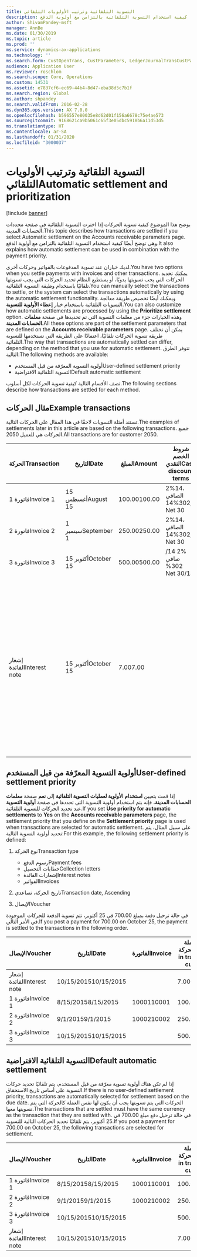 ```yaml
---
title: التسوية التلقائية وترتيب الأولويات التلقائي
description: يوضح هذا الموضوع كيفية تسوية الحركات إذا اخترت التسوية التلقائية في صفحة محددات الحسابات المدينة‬. وهي توضح أيضًا كيفية استخدام التسوية التلقائية بالتزامن مع أولوية الدفع.
author: ShivamPandey-msft
manager: AnnBe
ms.date: 01/30/2019
ms.topic: article
ms.prod: ''
ms.service: dynamics-ax-applications
ms.technology: ''
ms.search.form: CustOpenTrans, CustParameters, LedgerJournalTransCustPaym
audience: Application User
ms.reviewer: roschlom
ms.search.scope: Core, Operations
ms.custom: 14531
ms.assetid: e7837cf6-ec69-44b4-8d47-eba38d5c7b1f
ms.search.region: Global
ms.author: shpandey
ms.search.validFrom: 2016-02-28
ms.dyn365.ops.version: AX 7.0.0
ms.openlocfilehash: b596557e80035e8d62d01f156a6678c75e4ae573
ms.sourcegitcommit: 9168621ca9b5061c65f3e05dbc5918b6a11d53d5
ms.translationtype: HT
ms.contentlocale: ar-SA
ms.lasthandoff: 01/31/2020
ms.locfileid: "3000037"
---
```

# <a name="automatic-settlement-and-prioritization"></a><span data-ttu-id="9b400-104">التسوية التلقائية وترتيب الأولويات التلقائي</span><span class="sxs-lookup"><span data-stu-id="9b400-104">Automatic settlement and prioritization</span></span>

[!include [banner](../includes/banner.md)]

<span data-ttu-id="9b400-105">يوضح هذا الموضوع كيفية تسوية الحركات إذا اخترت التسوية التلقائية في صفحة محددات الحسابات المدينة‬.</span><span class="sxs-lookup"><span data-stu-id="9b400-105">This topic describes how transactions are settled if you select Automatic settlement on the Accounts receivable parameters page.</span></span> <span data-ttu-id="9b400-106">وهي توضح أيضًا كيفية استخدام التسوية التلقائية بالتزامن مع أولوية الدفع.</span><span class="sxs-lookup"><span data-stu-id="9b400-106">It also explains how automatic settlement can be used in combination with the payment priority.</span></span>

<span data-ttu-id="9b400-107">لديك خياران عند تسوية المدفوعات بالفواتير وحركات أخرى.</span><span class="sxs-lookup"><span data-stu-id="9b400-107">You have two options when you settle payments with invoices and other transactions.</span></span> <span data-ttu-id="9b400-108">يمكنك تحديد الحركات التي يجب تسويتها يدويًا، أو يستطيع النظام تحديد الحركات التي يجب تسويتها تلقائيًا باستخدام وظيفة التسوية التلقائية.</span><span class="sxs-lookup"><span data-stu-id="9b400-108">You can manually select the transactions to settle, or the system can select the transactions automatically by using the automatic settlement functionality.</span></span> <span data-ttu-id="9b400-109">ويمكنك أيضًا تخصيص طريقة معالجة التسويات التلقائية باستخدام خيار **إعطاء الأولوية للتسوية**.</span><span class="sxs-lookup"><span data-stu-id="9b400-109">You can also customize how automatic settlements are processed by using the **Prioritize settlement** option.</span></span> <span data-ttu-id="9b400-110">وهذه الخيارات جزء من معلمات التسوية التي تم تحديدها في صفحة **معلمات الحسابات المدينة**.</span><span class="sxs-lookup"><span data-stu-id="9b400-110">All these options are part of the settlement parameters that are defined on the **Accounts receivable parameters** page.</span></span> <span data-ttu-id="9b400-111">يمكن أن تختلف طريقة تسوية الحركات تلقائيًا، اعتمادًا على الطريقة التي تستخدمها للتسوية التلقائية.</span><span class="sxs-lookup"><span data-stu-id="9b400-111">The way that transactions are automatically settled can differ, depending on the method that you use for automatic settlement.</span></span> <span data-ttu-id="9b400-112">تتوفر الطرق التالية:</span><span class="sxs-lookup"><span data-stu-id="9b400-112">The following methods are available:</span></span>

-   <span data-ttu-id="9b400-113">أولوية التسوية المعرّفة من قبل المستخدم</span><span class="sxs-lookup"><span data-stu-id="9b400-113">User-defined settlement priority</span></span>
-   <span data-ttu-id="9b400-114">التسوية التلقائية الافتراضية</span><span class="sxs-lookup"><span data-stu-id="9b400-114">Default automatic settlement</span></span>

<span data-ttu-id="9b400-115">تصف الأقسام التالية كيفية تسوية الحركات لكل أسلوب.</span><span class="sxs-lookup"><span data-stu-id="9b400-115">The following sections describe how transactions are settled for each method.</span></span>

## <a name="example-transactions"></a><span data-ttu-id="9b400-116">مثال الحركات</span><span class="sxs-lookup"><span data-stu-id="9b400-116">Example transactions</span></span>
<span data-ttu-id="9b400-117">تستند أمثلة التسويات لاحقًا في هذا المقال على الحركات التالية.</span><span class="sxs-lookup"><span data-stu-id="9b400-117">The examples of settlements later in this article are based on the following transactions.</span></span> <span data-ttu-id="9b400-118">جميع الحركات هي للعميل 2050.</span><span class="sxs-lookup"><span data-stu-id="9b400-118">All transactions are for customer 2050.</span></span>

| <span data-ttu-id="9b400-119">الحركة</span><span class="sxs-lookup"><span data-stu-id="9b400-119">Transaction</span></span>   | <span data-ttu-id="9b400-120">التاريخ</span><span class="sxs-lookup"><span data-stu-id="9b400-120">Date</span></span>        | <span data-ttu-id="9b400-121">المبلغ</span><span class="sxs-lookup"><span data-stu-id="9b400-121">Amount</span></span> | <span data-ttu-id="9b400-122">شروط الخصم النقدي</span><span class="sxs-lookup"><span data-stu-id="9b400-122">Cash discount terms</span></span> | <span data-ttu-id="9b400-123">تاريخ الخصم النقدي</span><span class="sxs-lookup"><span data-stu-id="9b400-123">Cash discount date</span></span> | <span data-ttu-id="9b400-124">تعليقات</span><span class="sxs-lookup"><span data-stu-id="9b400-124">Comments</span></span>                                                                                                                                                                                      |
|---------------|-------------|--------|---------------------|--------------------|-----------------------------------------------------------------------------------------------------------------------------------------------------------------------------------------------|
| <span data-ttu-id="9b400-125">فاتورة 1</span><span class="sxs-lookup"><span data-stu-id="9b400-125">Invoice 1</span></span>     | <span data-ttu-id="9b400-126">15 أغسطس</span><span class="sxs-lookup"><span data-stu-id="9b400-126">August 15</span></span>   | <span data-ttu-id="9b400-127">100.00</span><span class="sxs-lookup"><span data-stu-id="9b400-127">100.00</span></span> | <span data-ttu-id="9b400-128">2%14، الصافي 30</span><span class="sxs-lookup"><span data-stu-id="9b400-128">2%14, Net 30</span></span>        | <span data-ttu-id="9b400-129">29 أغسطس</span><span class="sxs-lookup"><span data-stu-id="9b400-129">August 29</span></span>          |                                                                                                                                                                                               |
| <span data-ttu-id="9b400-130">فاتورة 2</span><span class="sxs-lookup"><span data-stu-id="9b400-130">Invoice 2</span></span>     | <span data-ttu-id="9b400-131">1 سبتمبر</span><span class="sxs-lookup"><span data-stu-id="9b400-131">September 1</span></span> | <span data-ttu-id="9b400-132">250.00</span><span class="sxs-lookup"><span data-stu-id="9b400-132">250.00</span></span> | <span data-ttu-id="9b400-133">2%14، الصافي 30</span><span class="sxs-lookup"><span data-stu-id="9b400-133">2%14, Net 30</span></span>        | <span data-ttu-id="9b400-134">15 سبتمبر</span><span class="sxs-lookup"><span data-stu-id="9b400-134">September 15</span></span>       |                                                                                                                                                                                               |
| <span data-ttu-id="9b400-135">فاتورة 3</span><span class="sxs-lookup"><span data-stu-id="9b400-135">Invoice 3</span></span>     | <span data-ttu-id="9b400-136">15 أكتوبر</span><span class="sxs-lookup"><span data-stu-id="9b400-136">October 15</span></span>  | <span data-ttu-id="9b400-137">500.00</span><span class="sxs-lookup"><span data-stu-id="9b400-137">500.00</span></span> | <span data-ttu-id="9b400-138">‏‫2% 14/صافي 30</span><span class="sxs-lookup"><span data-stu-id="9b400-138">2% 14/Net 30</span></span>        | <span data-ttu-id="9b400-139">29 أكتوبر</span><span class="sxs-lookup"><span data-stu-id="9b400-139">October 29</span></span>         |                                                                                                                                                                                               |
| <span data-ttu-id="9b400-140">إشعار الفائدة</span><span class="sxs-lookup"><span data-stu-id="9b400-140">Interest note</span></span> | <span data-ttu-id="9b400-141">15 أكتوبر</span><span class="sxs-lookup"><span data-stu-id="9b400-141">October 15</span></span>  | <span data-ttu-id="9b400-142">7.00</span><span class="sxs-lookup"><span data-stu-id="9b400-142">7.00</span></span>   |                     |                    | <span data-ttu-id="9b400-143">‏‫يتم إشعار الفائدة هذا للفاتورة 1 والفاتورة 2.</span><span class="sxs-lookup"><span data-stu-id="9b400-143">This interest note is for invoice 1 and invoice 2.</span></span> <span data-ttu-id="9b400-144">ويحسب المبلغ كفائدة 2 في المائة على المبالغ التي مر 30 يومًا أو أكثر بعد استحقاقها.‬</span><span class="sxs-lookup"><span data-stu-id="9b400-144">The amount is calculated as 2-percent interest on amounts that are 30 or more days past due.</span></span> <span data-ttu-id="9b400-145">على سبيل المثال، 0.02 × (100.00 + 250.00) = 7.00.</span><span class="sxs-lookup"><span data-stu-id="9b400-145">For example, 0.02 × (100.00 + 250.00) = 7.00.</span></span> |

## <a name="user-defined-settlement-priority"></a><span data-ttu-id="9b400-146">أولوية التسوية المعرّفة من قبل المستخدم</span><span class="sxs-lookup"><span data-stu-id="9b400-146">User-defined settlement priority</span></span>
<span data-ttu-id="9b400-147">إذا قمت بتعيين **استخدام الأولوية لعمليات التسوية التلقائية** إلى **نعم** صفحة **معلمات الحسابات المدينة**، فإنه يتم استخدام أولوية التسوية التي تحددها في صفحة **أولوية التسوية** عند تحديد الحركات للتسوية التلقائية.</span><span class="sxs-lookup"><span data-stu-id="9b400-147">If you set **Use priority for automatic settlements** to **Yes** on the **Accounts receivable parameters** page, the settlement priority that you define on the **Settlement priority** page is used when transactions are selected for automatic settlement.</span></span> <span data-ttu-id="9b400-148">على سبيل المثال، يتم تحديد أولوية التسوية التالية:</span><span class="sxs-lookup"><span data-stu-id="9b400-148">For this example, the following settlement priority is defined:</span></span>

1.  <span data-ttu-id="9b400-149">نوع الحركة</span><span class="sxs-lookup"><span data-stu-id="9b400-149">Transaction type</span></span>
    -   <span data-ttu-id="9b400-150">رسوم الدفع</span><span class="sxs-lookup"><span data-stu-id="9b400-150">Payment fees</span></span>
    -   <span data-ttu-id="9b400-151">خطابات التحصيل</span><span class="sxs-lookup"><span data-stu-id="9b400-151">Collection letters</span></span>
    -   <span data-ttu-id="9b400-152">إشعارات الفائدة</span><span class="sxs-lookup"><span data-stu-id="9b400-152">Interest notes</span></span>
    -   <span data-ttu-id="9b400-153">الفواتير</span><span class="sxs-lookup"><span data-stu-id="9b400-153">Invoices</span></span>

2.  <span data-ttu-id="9b400-154">تاريخ الحركة، تصاعدي</span><span class="sxs-lookup"><span data-stu-id="9b400-154">Transaction date, Ascending</span></span>
3.  <span data-ttu-id="9b400-155">الإيصال</span><span class="sxs-lookup"><span data-stu-id="9b400-155">Voucher</span></span>

<span data-ttu-id="9b400-156">في حالة ترحيل دفعة بمبلغ 700.00 في 25 أكتوبر، تتم تسوية الدفعة للحركات الموجودة في الأمر التالي.</span><span class="sxs-lookup"><span data-stu-id="9b400-156">If you post a payment for 700.00 on October 25, the payment is settled to the transactions in the following order.</span></span>

| <span data-ttu-id="9b400-157">الإيصال</span><span class="sxs-lookup"><span data-stu-id="9b400-157">Voucher</span></span>       | <span data-ttu-id="9b400-158">التاريخ</span><span class="sxs-lookup"><span data-stu-id="9b400-158">Date</span></span>       | <span data-ttu-id="9b400-159">الفاتورة</span><span class="sxs-lookup"><span data-stu-id="9b400-159">Invoice</span></span> | <span data-ttu-id="9b400-160">المبلغ بعملة الحركة</span><span class="sxs-lookup"><span data-stu-id="9b400-160">Amount in transaction currency</span></span> | <span data-ttu-id="9b400-161">المبلغ المراد تسويته</span><span class="sxs-lookup"><span data-stu-id="9b400-161">Amount to settle</span></span> | <span data-ttu-id="9b400-162">الرصيد</span><span class="sxs-lookup"><span data-stu-id="9b400-162">Balance</span></span> | <span data-ttu-id="9b400-163">عملة</span><span class="sxs-lookup"><span data-stu-id="9b400-163">Currency</span></span> |
|---------------|------------|---------|--------------------------------|------------------|---------|----------|
| <span data-ttu-id="9b400-164">إشعار الفائدة</span><span class="sxs-lookup"><span data-stu-id="9b400-164">Interest note</span></span> | <span data-ttu-id="9b400-165">10/15/2015</span><span class="sxs-lookup"><span data-stu-id="9b400-165">10/15/2015</span></span> |         | <span data-ttu-id="9b400-166">7.00</span><span class="sxs-lookup"><span data-stu-id="9b400-166">7.00</span></span>                           | <span data-ttu-id="9b400-167">7.00</span><span class="sxs-lookup"><span data-stu-id="9b400-167">7.00</span></span>             | <span data-ttu-id="9b400-168">0.00</span><span class="sxs-lookup"><span data-stu-id="9b400-168">0.00</span></span>    | <span data-ttu-id="9b400-169">دولار أمريكي</span><span class="sxs-lookup"><span data-stu-id="9b400-169">USD</span></span>      |
| <span data-ttu-id="9b400-170">فاتورة 1</span><span class="sxs-lookup"><span data-stu-id="9b400-170">Invoice 1</span></span>     | <span data-ttu-id="9b400-171">8/15/2015</span><span class="sxs-lookup"><span data-stu-id="9b400-171">8/15/2015</span></span>  | <span data-ttu-id="9b400-172">10001</span><span class="sxs-lookup"><span data-stu-id="9b400-172">10001</span></span>   | <span data-ttu-id="9b400-173">100.00</span><span class="sxs-lookup"><span data-stu-id="9b400-173">100.00</span></span>                         | <span data-ttu-id="9b400-174">100.00</span><span class="sxs-lookup"><span data-stu-id="9b400-174">100.00</span></span>           | <span data-ttu-id="9b400-175">0.00</span><span class="sxs-lookup"><span data-stu-id="9b400-175">0.00</span></span>    | <span data-ttu-id="9b400-176">دولار أمريكي</span><span class="sxs-lookup"><span data-stu-id="9b400-176">USD</span></span>      |
| <span data-ttu-id="9b400-177">فاتورة 2</span><span class="sxs-lookup"><span data-stu-id="9b400-177">Invoice 2</span></span>     | <span data-ttu-id="9b400-178">9/1/2015</span><span class="sxs-lookup"><span data-stu-id="9b400-178">9/1/2015</span></span>   | <span data-ttu-id="9b400-179">10002</span><span class="sxs-lookup"><span data-stu-id="9b400-179">10002</span></span>   | <span data-ttu-id="9b400-180">250.00</span><span class="sxs-lookup"><span data-stu-id="9b400-180">250.00</span></span>                         | <span data-ttu-id="9b400-181">250.00</span><span class="sxs-lookup"><span data-stu-id="9b400-181">250.00</span></span>           | <span data-ttu-id="9b400-182">0.00</span><span class="sxs-lookup"><span data-stu-id="9b400-182">0.00</span></span>    | <span data-ttu-id="9b400-183">دولار أمريكي</span><span class="sxs-lookup"><span data-stu-id="9b400-183">USD</span></span>      |
| <span data-ttu-id="9b400-184">فاتورة 3</span><span class="sxs-lookup"><span data-stu-id="9b400-184">Invoice 3</span></span>     | <span data-ttu-id="9b400-185">10/15/2015</span><span class="sxs-lookup"><span data-stu-id="9b400-185">10/15/2015</span></span> |         | <span data-ttu-id="9b400-186">500.00</span><span class="sxs-lookup"><span data-stu-id="9b400-186">500.00</span></span>                         | <span data-ttu-id="9b400-187">343.00</span><span class="sxs-lookup"><span data-stu-id="9b400-187">343.00</span></span>           | <span data-ttu-id="9b400-188">157.00</span><span class="sxs-lookup"><span data-stu-id="9b400-188">157.00</span></span>  | <span data-ttu-id="9b400-189">دولار أمريكي</span><span class="sxs-lookup"><span data-stu-id="9b400-189">USD</span></span>      |

## <a name="default-automatic-settlement"></a><span data-ttu-id="9b400-190">التسوية التلقائية الافتراضية</span><span class="sxs-lookup"><span data-stu-id="9b400-190">Default automatic settlement</span></span>
<span data-ttu-id="9b400-191">إذا لم تكن هناك أولوية تسوية معرّفة من قبل المستخدم، يتم تلقائيًا تحديد حركات التسوية على أساس تاريخ الاستحقاق.</span><span class="sxs-lookup"><span data-stu-id="9b400-191">If there is no user-defined settlement priority, transactions are automatically selected for settlement based on the due date.</span></span> <span data-ttu-id="9b400-192">الحركات التي يتم تسويتها يجب أن يكون لها نفس العملة كالحركة التي يتم تسويتها معها.</span><span class="sxs-lookup"><span data-stu-id="9b400-192">The transactions that are settled must have the same currency as the transaction that they are settled with.</span></span> <span data-ttu-id="9b400-193">في حالة ترحيل دفع مبلغ 700.00 في 25 أكتوبر، يتم تلقائيًا تحديد الحركات التالية للتسوية.</span><span class="sxs-lookup"><span data-stu-id="9b400-193">If you post a payment for 700.00 on October 25, the following transactions are selected for settlement.</span></span>

| <span data-ttu-id="9b400-194">الإيصال</span><span class="sxs-lookup"><span data-stu-id="9b400-194">Voucher</span></span>       | <span data-ttu-id="9b400-195">التاريخ</span><span class="sxs-lookup"><span data-stu-id="9b400-195">Date</span></span>       | <span data-ttu-id="9b400-196">الفاتورة</span><span class="sxs-lookup"><span data-stu-id="9b400-196">Invoice</span></span> | <span data-ttu-id="9b400-197">المبلغ بعملة الحركة</span><span class="sxs-lookup"><span data-stu-id="9b400-197">Amount in transaction currency</span></span> | <span data-ttu-id="9b400-198">المبلغ المراد تسويته</span><span class="sxs-lookup"><span data-stu-id="9b400-198">Amount to settle</span></span> | <span data-ttu-id="9b400-199">الرصيد</span><span class="sxs-lookup"><span data-stu-id="9b400-199">Balance</span></span> | <span data-ttu-id="9b400-200">عملة</span><span class="sxs-lookup"><span data-stu-id="9b400-200">Currency</span></span> |
|---------------|------------|---------|--------------------------------|------------------|---------|----------|
| <span data-ttu-id="9b400-201">فاتورة 1</span><span class="sxs-lookup"><span data-stu-id="9b400-201">Invoice 1</span></span>     | <span data-ttu-id="9b400-202">8/15/2015</span><span class="sxs-lookup"><span data-stu-id="9b400-202">8/15/2015</span></span>  | <span data-ttu-id="9b400-203">10001</span><span class="sxs-lookup"><span data-stu-id="9b400-203">10001</span></span>   | <span data-ttu-id="9b400-204">100.00</span><span class="sxs-lookup"><span data-stu-id="9b400-204">100.00</span></span>                         | <span data-ttu-id="9b400-205">100.00</span><span class="sxs-lookup"><span data-stu-id="9b400-205">100.00</span></span>           | <span data-ttu-id="9b400-206">0.00</span><span class="sxs-lookup"><span data-stu-id="9b400-206">0.00</span></span>    | <span data-ttu-id="9b400-207">دولار أمريكي</span><span class="sxs-lookup"><span data-stu-id="9b400-207">USD</span></span>      |
| <span data-ttu-id="9b400-208">فاتورة 2</span><span class="sxs-lookup"><span data-stu-id="9b400-208">Invoice 2</span></span>     | <span data-ttu-id="9b400-209">9/1/2015</span><span class="sxs-lookup"><span data-stu-id="9b400-209">9/1/2015</span></span>   | <span data-ttu-id="9b400-210">10002</span><span class="sxs-lookup"><span data-stu-id="9b400-210">10002</span></span>   | <span data-ttu-id="9b400-211">250.00</span><span class="sxs-lookup"><span data-stu-id="9b400-211">250.00</span></span>                         | <span data-ttu-id="9b400-212">250.00</span><span class="sxs-lookup"><span data-stu-id="9b400-212">250.00</span></span>           | <span data-ttu-id="9b400-213">0.00</span><span class="sxs-lookup"><span data-stu-id="9b400-213">0.00</span></span>    | <span data-ttu-id="9b400-214">دولار أمريكي</span><span class="sxs-lookup"><span data-stu-id="9b400-214">USD</span></span>      |
| <span data-ttu-id="9b400-215">فاتورة 3</span><span class="sxs-lookup"><span data-stu-id="9b400-215">Invoice 3</span></span>     | <span data-ttu-id="9b400-216">10/15/2015</span><span class="sxs-lookup"><span data-stu-id="9b400-216">10/15/2015</span></span> |         | <span data-ttu-id="9b400-217">500.00</span><span class="sxs-lookup"><span data-stu-id="9b400-217">500.00</span></span>                         | <span data-ttu-id="9b400-218">350.00</span><span class="sxs-lookup"><span data-stu-id="9b400-218">350.00</span></span>           | <span data-ttu-id="9b400-219">150.00</span><span class="sxs-lookup"><span data-stu-id="9b400-219">150.00</span></span>  | <span data-ttu-id="9b400-220">دولار أمريكي</span><span class="sxs-lookup"><span data-stu-id="9b400-220">USD</span></span>      |
| <span data-ttu-id="9b400-221">إشعار الفائدة</span><span class="sxs-lookup"><span data-stu-id="9b400-221">Interest note</span></span> | <span data-ttu-id="9b400-222">10/15/2015</span><span class="sxs-lookup"><span data-stu-id="9b400-222">10/15/2015</span></span> |         | <span data-ttu-id="9b400-223">7.00</span><span class="sxs-lookup"><span data-stu-id="9b400-223">7.00</span></span>                           | <span data-ttu-id="9b400-224">0.00</span><span class="sxs-lookup"><span data-stu-id="9b400-224">0.00</span></span>             | <span data-ttu-id="9b400-225">7.00</span><span class="sxs-lookup"><span data-stu-id="9b400-225">7.00</span></span>    | <span data-ttu-id="9b400-226">دولار أمريكي</span><span class="sxs-lookup"><span data-stu-id="9b400-226">USD</span></span>      |





